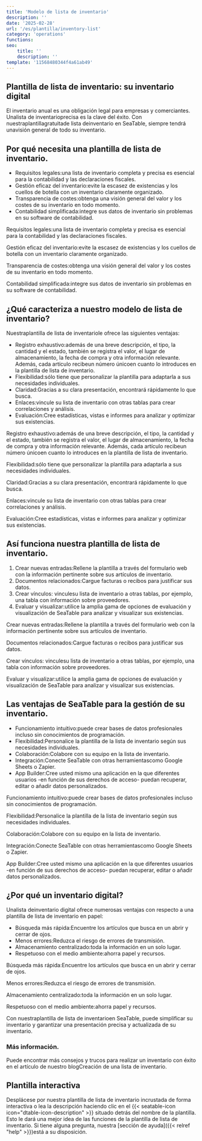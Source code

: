 ```yaml
---
title: 'Modelo de lista de inventario'
description: ''
date: '2025-02-28'
url: '/es/plantilla/inventory-list'
category: 'operations'
functions:
seo:
    title: ''
    description: ''
template: '11568480344f4a61ab49'
---
```


## Plantilla de lista de inventario: su inventario digital

El inventario anual es una obligación legal para empresas y comerciantes. Unalista de inventarioprecisa es la clave del éxito. Con nuestraplantillagratuitade lista deinventario en SeaTable, siempre tendrá unavisión general de todo su inventario.

## Por qué necesita una plantilla de lista de inventario.

- Requisitos legales:una lista de inventario completa y precisa es esencial para la contabilidad y las declaraciones fiscales.
- Gestión eficaz del inventario:evite la escasez de existencias y los cuellos de botella con un inventario claramente organizado.
- Transparencia de costes:obtenga una visión general del valor y los costes de su inventario en todo momento.
- Contabilidad simplificada:integre sus datos de inventario sin problemas en su software de contabilidad.

Requisitos legales:una lista de inventario completa y precisa es esencial para la contabilidad y las declaraciones fiscales.

Gestión eficaz del inventario:evite la escasez de existencias y los cuellos de botella con un inventario claramente organizado.

Transparencia de costes:obtenga una visión general del valor y los costes de su inventario en todo momento.

Contabilidad simplificada:integre sus datos de inventario sin problemas en su software de contabilidad.

## ¿Qué caracteriza a nuestro modelo de lista de inventario?

Nuestraplantilla de lista de inventariole ofrece las siguientes ventajas:

- Registro exhaustivo:además de una breve descripción, el tipo, la cantidad y el estado, también se registra el valor, el lugar de almacenamiento, la fecha de compra y otra información relevante. Además, cada artículo recibeun número únicoen cuanto lo introduces en la plantilla de lista de inventario.
- Flexibilidad:sólo tiene que personalizar la plantilla para adaptarla a sus necesidades individuales.
- Claridad:Gracias a su clara presentación, encontrará rápidamente lo que busca.
- Enlaces:vincule su lista de inventario con otras tablas para crear correlaciones y análisis.
- Evaluación:Cree estadísticas, vistas e informes para analizar y optimizar sus existencias.

Registro exhaustivo:además de una breve descripción, el tipo, la cantidad y el estado, también se registra el valor, el lugar de almacenamiento, la fecha de compra y otra información relevante. Además, cada artículo recibeun número únicoen cuanto lo introduces en la plantilla de lista de inventario.

Flexibilidad:sólo tiene que personalizar la plantilla para adaptarla a sus necesidades individuales.

Claridad:Gracias a su clara presentación, encontrará rápidamente lo que busca.

Enlaces:vincule su lista de inventario con otras tablas para crear correlaciones y análisis.

Evaluación:Cree estadísticas, vistas e informes para analizar y optimizar sus existencias.

## Así funciona nuestra plantilla de lista de inventario.

1. Crear nuevas entradas:Rellene la plantilla a través del formulario web con la información pertinente sobre sus artículos de inventario.
1. Documentos relacionados:Cargue facturas o recibos para justificar sus datos.
1. Crear vínculos: vinculesu lista de inventario a otras tablas, por ejemplo, una tabla con información sobre proveedores.
1. Evaluar y visualizar:utilice la amplia gama de opciones de evaluación y visualización de SeaTable para analizar y visualizar sus existencias.

Crear nuevas entradas:Rellene la plantilla a través del formulario web con la información pertinente sobre sus artículos de inventario.

Documentos relacionados:Cargue facturas o recibos para justificar sus datos.

Crear vínculos: vinculesu lista de inventario a otras tablas, por ejemplo, una tabla con información sobre proveedores.

Evaluar y visualizar:utilice la amplia gama de opciones de evaluación y visualización de SeaTable para analizar y visualizar sus existencias.

## Las ventajas de SeaTable para la gestión de su inventario.

- Funcionamiento intuitivo:puede crear bases de datos profesionales incluso sin conocimientos de programación.
- Flexibilidad:Personalice la plantilla de la lista de inventario según sus necesidades individuales.
- Colaboración:Colabore con su equipo en la lista de inventario.
- Integración:Conecte SeaTable con otras herramientascomo Google Sheets o Zapier.
- App Builder:Cree usted mismo una aplicación en la que diferentes usuarios -en función de sus derechos de acceso- puedan recuperar, editar o añadir datos personalizados.

Funcionamiento intuitivo:puede crear bases de datos profesionales incluso sin conocimientos de programación.

Flexibilidad:Personalice la plantilla de la lista de inventario según sus necesidades individuales.

Colaboración:Colabore con su equipo en la lista de inventario.

Integración:Conecte SeaTable con otras herramientascomo Google Sheets o Zapier.

App Builder:Cree usted mismo una aplicación en la que diferentes usuarios -en función de sus derechos de acceso- puedan recuperar, editar o añadir datos personalizados.

## ¿Por qué un inventario digital?

Unalista deinventario digital ofrece numerosas ventajas con respecto a una plantilla de lista de inventario en papel:

- Búsqueda más rápida:Encuentre los artículos que busca en un abrir y cerrar de ojos.
- Menos errores:Reduzca el riesgo de errores de transmisión.
- Almacenamiento centralizado:toda la información en un solo lugar.
- Respetuoso con el medio ambiente:ahorra papel y recursos.

Búsqueda más rápida:Encuentre los artículos que busca en un abrir y cerrar de ojos.

Menos errores:Reduzca el riesgo de errores de transmisión.

Almacenamiento centralizado:toda la información en un solo lugar.

Respetuoso con el medio ambiente:ahorra papel y recursos.

Con nuestraplantilla de lista de inventarioen SeaTable, puede simplificar su inventario y garantizar una presentación precisa y actualizada de su inventario.

### Más información.

Puede encontrar más consejos y trucos para realizar un inventario con éxito en el artículo de nuestro blogCreación de una lista de inventario.

## Plantilla interactiva

Desplácese por nuestra plantilla de lista de inventario incrustada de forma interactiva o lea la descripción haciendo clic en el {{< seatable-icon icon="dtable-icon-description" >}} situado detrás del nombre de la plantilla. Esto le dará una mejor idea de las funciones de la plantilla de lista de inventario. Si tiene alguna pregunta, nuestra [sección de ayuda]({{< relref "help" >}})está a su disposición.

​
